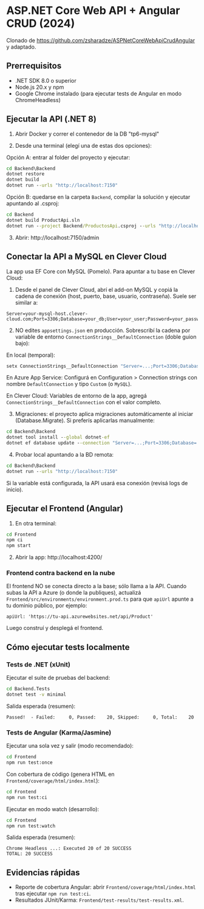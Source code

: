 
# ASP.NET Core Web API + Angular CRUD (2024)

Clonado de https://github.com/zsharadze/ASPNetCoreWebApiCrudAngular y adaptado.

## Prerrequisitos

- .NET SDK 8.0 o superior
- Node.js 20.x y npm
- Google Chrome instalado (para ejecutar tests de Angular en modo ChromeHeadless)

## Ejecutar la API (.NET 8)

1) Abrir Docker y correr el contenedor de la DB "tp6-mysql"

2) Desde una terminal (elegí una de estas dos opciones):

Opción A: entrar al folder del proyecto y ejecutar:

```cmd
cd Backend\Backend
dotnet restore
dotnet build
dotnet run --urls "http://localhost:7150"
```

Opción B: quedarse en la carpeta `Backend`, compilar la solución y ejecutar apuntando al .csproj:

```cmd
cd Backend
dotnet build ProductApi.sln
dotnet run --project Backend/ProductosApi.csproj --urls "http://localhost:7150"
```

3) Abrir: http://localhost:7150/admin

## Conectar la API a MySQL en Clever Cloud

La app usa EF Core con MySQL (Pomelo). Para apuntar a tu base en Clever Cloud:

1) Desde el panel de Clever Cloud, abrí el add-on MySQL y copiá la cadena de conexión (host, puerto, base, usuario, contraseña). Suele ser similar a:

```
Server=your-mysql-host.clever-cloud.com;Port=3306;Database=your_db;User=your_user;Password=your_password;SslMode=Required;TreatTinyAsBoolean=false
```

2) NO edites `appsettings.json` en producción. Sobrescribí la cadena por variable de entorno `ConnectionStrings__DefaultConnection` (doble guion bajo):

En local (temporal):

```cmd
setx ConnectionStrings__DefaultConnection "Server=...;Port=3306;Database=...;User=...;Password=...;SslMode=Required;TreatTinyAsBoolean=false"
```

En Azure App Service: Configurá en Configuration > Connection strings con nombre `DefaultConnection` y tipo `Custom` (o `MySQL`).

En Clever Cloud: Variables de entorno de la app, agregá `ConnectionStrings__DefaultConnection` con el valor completo.

3) Migraciones: el proyecto aplica migraciones automáticamente al iniciar (Database.Migrate). Si preferís aplicarlas manualmente:

```cmd
cd Backend\Backend
dotnet tool install --global dotnet-ef
dotnet ef database update --connection "Server=...;Port=3306;Database=...;User=...;Password=...;SslMode=Required;TreatTinyAsBoolean=false"
```

4) Probar local apuntando a la BD remota:

```cmd
cd Backend\Backend
dotnet run --urls "http://localhost:7150"
```

Si la variable está configurada, la API usará esa conexión (revisá logs de inicio).

## Ejecutar el Frontend (Angular)

1) En otra terminal:

```cmd
cd Frontend
npm ci
npm start
```

2) Abrir la app: http://localhost:4200/

### Frontend contra backend en la nube

El frontend NO se conecta directo a la base; sólo llama a la API. Cuando subas la API a Azure (o donde la publiques), actualizá `Frontend/src/environments/environment.prod.ts` para que `apiUrl` apunte a tu dominio público, por ejemplo:

```
apiUrl: 'https://tu-api.azurewebsites.net/api/Product'
```

Luego construí y desplegá el frontend.

## Cómo ejecutar tests localmente

### Tests de .NET (xUnit)

Ejecutar el suite de pruebas del backend:

```cmd
cd Backend.Tests
dotnet test -v minimal
```

Salida esperada (resumen):

```
Passed!  - Failed:     0, Passed:    20, Skipped:     0, Total:    20
```

### Tests de Angular (Karma/Jasmine)

Ejecutar una sola vez y salir (modo recomendado):

```cmd
cd Frontend
npm run test:once
```

Con cobertura de código (genera HTML en `Frontend/coverage/html/index.html`):

```cmd
cd Frontend
npm run test:ci
```

Ejecutar en modo watch (desarrollo):

```cmd
cd Frontend
npm run test:watch
```

Salida esperada (resumen):

```
Chrome Headless ...: Executed 20 of 20 SUCCESS
TOTAL: 20 SUCCESS
```

## Evidencias rápidas

- Reporte de cobertura Angular: abrir `Frontend/coverage/html/index.html` tras ejecutar `npm run test:ci`.
- Resultados JUnit/Karma: `Frontend/test-results/test-results.xml`.


